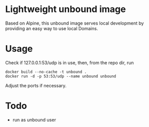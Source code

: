 Lightweight unbound image
=========================

Based on Alpine, this unbound image serves local development by providing an easy way to use local Domains.

# Usage
Check if 127.0.0.1:53/udp is in use, then, from the repo dir, run

```
docker build --no-cache -t unbound .
docker run -d -p 53:53/udp --name unbound unbound
```

Adjust the ports if necessary.

# Todo
* run as unbound user